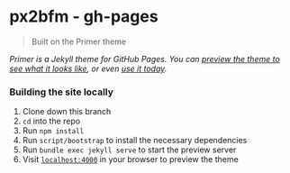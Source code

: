 # px2bfm - gh-pages
> Built on the Primer theme

*Primer is a Jekyll theme for GitHub Pages. You can [preview the theme to see what it looks like](http://pages-themes.github.io/primer), or even [use it today](#usage).*

### Building the site locally

1. Clone down this branch
2. `cd` into the repo
4. Run `npm install`
4. Run `script/bootstrap` to install the necessary dependencies
5. Run `bundle exec jekyll serve` to start the preview server
6. Visit [`localhost:4000`](http://localhost:4000) in your browser to preview the theme

